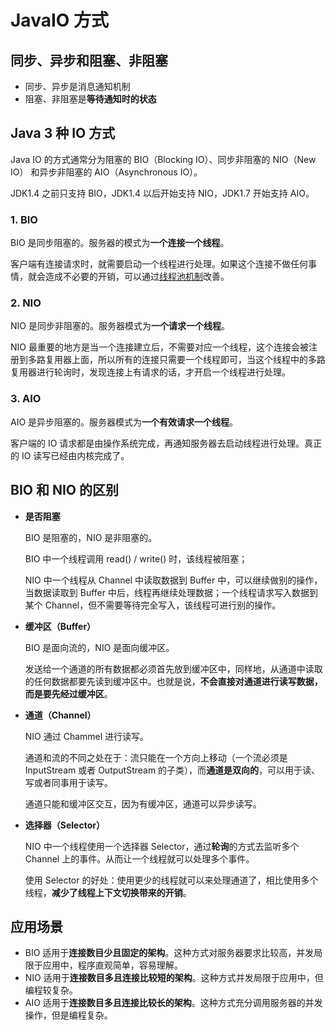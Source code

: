 # JavaIO 方式

## 同步、异步和阻塞、非阻塞

- 同步、异步是消息通知机制
- 阻塞、非阻塞是**等待通知时的状态**

## Java 3 种 IO 方式

Java IO 的方式通常分为阻塞的 BIO（Blocking IO）、同步非阻塞的 NIO（New IO） 和异步非阻塞的 AIO（Asynchronous IO）。

JDK1.4 之前只支持 BIO，JDK1.4 以后开始支持 NIO，JDK1.7 开始支持 AIO。



### 1. BIO

BIO 是同步阻塞的。服务器的模式为**一个连接一个线程**。

客户端有连接请求时，就需要启动一个线程进行处理。如果这个连接不做任何事情，就会造成不必要的开销，可以通过[线程池机制](https://duhouan.github.io/Java/#/Java_Concurrency/8_%E7%BA%BF%E7%A8%8B%E6%B1%A0)改善。



### 2. NIO

NIO 是同步非阻塞的。服务器模式为**一个请求一个线程**。

NIO 最重要的地方是当一个连接建立后，不需要对应一个线程，这个连接会被注册到多路复用器上面，所以所有的连接只需要一个线程即可，当这个线程中的多路复用器进行轮询时，发现连接上有请求的话，才开启一个线程进行处理。



### 3. AIO

AIO 是异步阻塞的。服务器模式为**一个有效请求一个线程**。

客户端的 IO 请求都是由操作系统完成，再通知服务器去启动线程进行处理。真正的 IO 读写已经由内核完成了。



## BIO 和 NIO 的区别

- **是否阻塞**

  BIO 是阻塞的，NIO 是非阻塞的。

  BIO 中一个线程调用 read() / write() 时，该线程被阻塞；

  NIO 中一个线程从 Channel 中读取数据到 Buffer 中，可以继续做别的操作，当数据读取到 Buffer 中后，线程再继续处理数据；一个线程请求写入数据到某个 Channel，但不需要等待完全写入，该线程可进行别的操作。

- **缓冲区（Buffer）**

  BIO 是面向流的，NIO 是面向缓冲区。

  发送给一个通道的所有数据都必须首先放到缓冲区中，同样地，从通道中读取的任何数据都要先读到缓冲区中。也就是说，**不会直接对通道进行读写数据，而是要先经过缓冲区**。

- **通道（Channel）**

  NIO 通过 Chammel 进行读写。

  通道和流的不同之处在于：流只能在一个方向上移动（一个流必须是 InputStream 或者 OutputStream 的子类），而**通道是双向的**，可以用于读、写或者同事用于读写。

  通道只能和缓冲区交互，因为有缓冲区，通道可以异步读写。

- **选择器（Selector）**

  NIO 中一个线程使用一个选择器 Selector，通过**轮询**的方式去监听多个 Channel 上的事件。从而让一个线程就可以处理多个事件。

  使用 Selector 的好处：使用更少的线程就可以来处理通道了，相比使用多个线程，**减少了线程上下文切换带来的开销**。



## 应用场景

- BIO  适用于**连接数目少且固定的架构**。这种方式对服务器要求比较高，并发局限于应用中，程序直观简单，容易理解。
- NIO 适用于**连接数目多且连接比较短的架构**。这种方式并发局限于应用中，但编程较复杂。
- AIO  适用于**连接数目多且连接比较长的架构**。这种方式充分调用服务器的并发操作，但是编程复杂。